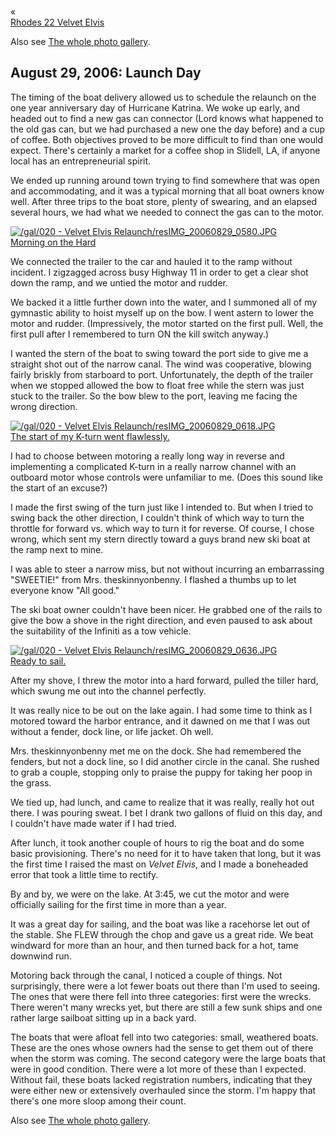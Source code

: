 <div class="top-nav-links"><div class="link-arrow link-arrow-left"><div class="div-left-ticks">«</div><a href="/velvet-elvis/rhodes-22" class="div-left-text">Rhodes 22 Velvet Elvis</a></div></div>
		
		
Also see <a href="/gal/20" target="_blank">The whole photo gallery</a>.		

<h2>August 29, 2006:  Launch Day</h2>
		
The timing of the boat delivery allowed us to schedule the relaunch on the one year anniversary day of Hurricane Katrina.  We woke up early, and headed out to find a new gas can connector (Lord knows what happened to the old gas can, but we had purchased a new one the day before) and a cup of coffee.  Both objectives proved to be more difficult to find than one would expect.  There's certainly a market for a coffee shop in Slidell, LA, if anyone local has an entrepreneurial spirit.

We ended up running around town trying to find somewhere that was open and accommodating, and it was a typical morning that all boat owners know well.  After three trips to the boat store, plenty of swearing, and an elapsed several hours, we had what we needed to connect the gas can to the motor.

<a class="lightview alignright" href="/gal/020 - Velvet Elvis Relaunch/resIMG_20060829_0580.JPG" data-lightview-caption="Morning on the Hard" data-lightview-group="group1" style="width:350px;"><img src="/gal/020 - Velvet Elvis Relaunch/resIMG_20060829_0580.JPG" alt="/gal/020 - Velvet Elvis Relaunch/resIMG_20060829_0580.JPG"><br><span class="caption">Morning on the Hard</span></a>

We connected the trailer to the car and hauled it to the ramp without incident.  I zigzagged across busy Highway 11 in order to get a clear shot down the ramp, and we untied the motor and rudder.

We backed it a little further down into the water, and I summoned all of my gymnastic ability to hoist myself up on the bow.  I went astern to lower the motor and rudder.  (Impressively, the motor started on the first pull.  Well, the first pull after I remembered to turn ON the kill switch anyway.)

I wanted the stern of the boat to swing toward the port side to give me a straight shot out of the narrow canal.  The wind was cooperative, blowing fairly briskly from starboard to port.  Unfortunately, the depth of the trailer when we stopped allowed the bow to float free while the stern was just stuck to the trailer.  So the bow blew to the port, leaving me facing the wrong direction.

<a class="lightview alignright" href="/gal/020 - Velvet Elvis Relaunch/resIMG_20060829_0618.JPG" data-lightview-caption="The start of my K-turn went flawlessly." data-lightview-group="group1" style="width:350px;"><img src="/gal/020 - Velvet Elvis Relaunch/resIMG_20060829_0618.JPG" alt="/gal/020 - Velvet Elvis Relaunch/resIMG_20060829_0618.JPG"><br><span class="caption">The start of my K-turn went flawlessly.</span></a>
        
I had to choose between motoring a really long way in reverse and implementing a complicated K-turn in a really narrow channel with an outboard motor whose controls were unfamiliar to me.  (Does this sound like the start of an excuse?)

I made the first swing of the turn just like I intended to.  But when I tried to swing back the other direction, I couldn't think of which way to turn the throttle for forward vs. which way to turn it for reverse.  Of course, I chose wrong, which sent my stern directly toward a guys brand new ski boat at the ramp next to mine.

I was able to steer a narrow miss, but not without incurring an embarrassing "SWEETIE!" from Mrs. theskinnyonbenny.  I flashed a thumbs up to let everyone know "All good."

The ski boat owner couldn't have been nicer.  He grabbed one of the rails to give the bow a shove in the right direction, and even paused to ask about the suitability of the Infiniti as a tow vehicle.  

<a class="lightview alignright" href="/gal/020 - Velvet Elvis Relaunch/resIMG_20060829_0636.JPG" data-lightview-caption="Ready to sail." data-lightview-group="group1" style="width:350px;"><img src="/gal/020 - Velvet Elvis Relaunch/resIMG_20060829_0636.JPG" alt="/gal/020 - Velvet Elvis Relaunch/resIMG_20060829_0636.JPG"><br><span class="caption">Ready to sail.</span></a>

After my shove, I threw the motor into a hard forward, pulled the tiller hard, which swung me out into the channel perfectly.

It was really nice to be out on the lake again.  I had some time to think as I motored toward the harbor entrance, and it dawned on me that I was out without a fender, dock line, or life jacket.  Oh well.

Mrs. theskinnyonbenny met me on the dock.  She had remembered the fenders, but not a dock line, so I did another circle in the canal.  She rushed to grab a couple, stopping only to praise the puppy for taking her poop in the grass.

We tied up, had lunch, and came to realize that it was really, really hot out there.  I was pouring sweat.  I bet I drank two gallons of fluid on this day, and I couldn't have made water if I had tried.

After lunch, it took another couple of hours to rig the boat and do some basic provisioning.  There's no need for it to have taken that long, but it was the first time I raised the mast on <i>Velvet Elvis</i>, and I made a boneheaded error that took a little time to rectify.

By and by, we were on the lake.  At 3:45, we cut the motor and were officially sailing for the first time in more than a year.

It was a great day for sailing, and the boat was like a racehorse let out of the stable.  She FLEW through the chop and gave us a great ride.  We beat windward for more than an hour, and then turned back for a hot, tame downwind run.

Motoring back through the canal, I noticed a couple of things.  Not surprisingly, there were a lot fewer boats out there than I'm used to seeing.  The ones that were there fell into three categories:  first were the wrecks.  There weren't many wrecks yet, but there are still a few sunk ships and one rather large sailboat sitting up in a back yard.

The boats that were afloat fell into two categories:  small, weathered boats.  These are the ones whose owners had the sense to get them out of there when the storm was coming.  The second category were the large boats that were in good condition.  There were a lot more of these than I expected.  Without fail, these boats lacked registration numbers, indicating that they were either new or extensively overhauled since the storm.  I'm happy that there's one more sloop among their count.

		
Also see <a href="/gal/20" target="_blank">The whole photo gallery</a>.		